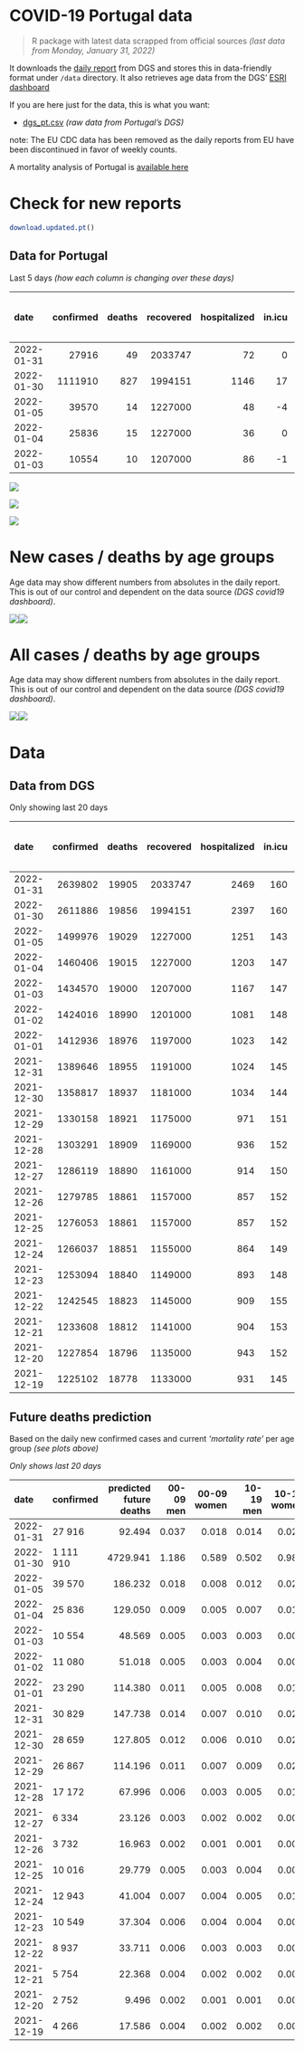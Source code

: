 COVID-19 Portugal data
================

> R package with latest data scrapped from official sources *(last data
> from Monday, January 31, 2022)*

It downloads the [daily
report](https://covid19.min-saude.pt/relatorio-de-situacao/) from DGS
and stores this in data-friendly format under `/data` directory. It also
retrieves age data from the DGS’ [ESRI
dashboard](https://covid19.min-saude.pt/ponto-de-situacao-atual-em-portugal/)

If you are here just for the data, this is what you want:

-   [dgs\_pt.csv](raw/master/data/dgs_pt.csv) *(raw data from Portugal’s
    DGS)*

note: The EU CDC data has been removed as the daily reports from EU have
been discontinued in favor of weekly counts.

A mortality analysis of Portugal is [available
here](https://averissimo.github.io/covid19-analysis/mortality.html)

# Check for new reports

``` r
download.updated.pt()
```

## Data for Portugal

Last 5 days *(how each column is changing over these days)*

| date       | confirmed | deaths | recovered | hospitalized | in.icu | first vaccine | second vaccine | confirmed m 00-09 | confirmed w 00-09 | confirmed m 10-19 | confirmed w 10-19 | confirmed m 20-29 | confirmed w 20-29 | confirmed m 30-39 | confirmed w 30-39 | confirmed m 40-49 | confirmed w 40-49 | confirmed m 50-59 | confirmed w 50-59 | confirmed m 60-69 | confirmed w 60-69 | confirmed m 70-79 | confirmed w 70-79 | confirmed m 80+ | confirmed w 80+ | death m 00-09 | death w 00-09 | death m 10-19 | death w 10-19 | death m 20-29 | death w 20-29 | death m 30-39 | death w 30-39 | death m 40-49 | death w 40-49 | death m 50-59 | death w 50-59 | death m 60-69 | death w 60-69 | death m 70-79 | death w 70-79 | death m 80+ | death w 80+ | contacts |
|:-----------|----------:|-------:|----------:|-------------:|-------:|--------------:|---------------:|------------------:|------------------:|------------------:|------------------:|------------------:|------------------:|------------------:|------------------:|------------------:|------------------:|------------------:|------------------:|------------------:|------------------:|------------------:|------------------:|----------------:|----------------:|--------------:|--------------:|--------------:|--------------:|--------------:|--------------:|--------------:|--------------:|--------------:|--------------:|--------------:|--------------:|--------------:|--------------:|--------------:|--------------:|------------:|------------:|---------:|
| 2022-01-31 |     27916 |     49 |   2033747 |           72 |      0 |            NA |             NA |              2492 |              2301 |              2414 |              2382 |              1625 |              1897 |              2093 |              2739 |              2358 |              2948 |              1077 |              1216 |               546 |               752 |               292 |               363 |             160 |             242 |             0 |             0 |             0 |             0 |             0 |             0 |             0 |             1 |             0 |             0 |             1 |             1 |             1 |             0 |             4 |             3 |          20 |          18 |     8578 |
| 2022-01-30 |   1111910 |    827 |   1994151 |         1146 |     17 |            NA |             NA |             79298 |             75225 |             83802 |             81537 |             74597 |             83451 |             82394 |            102865 |             92083 |            115104 |             56045 |             66573 |             29018 |             34321 |             15525 |             18122 |            7840 |           13142 |             0 |             0 |             0 |             0 |             2 |             3 |             4 |             0 |             4 |             6 |            23 |            12 |            45 |            30 |           115 |            65 |         255 |         263 |       NA |
| 2022-01-05 |     39570 |     14 |   1227000 |           48 |     -4 |            NA |             NA |              1188 |              1081 |              2043 |              2266 |              3657 |              3931 |              3301 |              3497 |              3473 |              3964 |              2817 |              3125 |              1428 |              1621 |               631 |               727 |             293 |             457 |             0 |             0 |             0 |             0 |             0 |             0 |             0 |             0 |             0 |             0 |             1 |             0 |             4 |             0 |             3 |             1 |           3 |           2 |       NA |
| 2022-01-04 |     25836 |     15 |   1227000 |           36 |      0 |            NA |             NA |               630 |               595 |              1216 |              1410 |              2484 |              2528 |              2140 |              2227 |              2294 |              2684 |              1936 |              2044 |              1024 |              1096 |               426 |               473 |             212 |             316 |             0 |             0 |             0 |             0 |             0 |             0 |             0 |             0 |             0 |             0 |             1 |             1 |             1 |             0 |             4 |             3 |           3 |           2 |       NA |
| 2022-01-03 |     10554 |     10 |   1207000 |           86 |     -1 |            NA |             NA |               339 |               335 |               522 |               551 |               913 |              1041 |               924 |               952 |               928 |              1084 |               759 |               852 |               381 |               409 |               144 |               171 |              78 |             130 |             0 |             0 |             0 |             0 |             0 |             0 |             0 |             0 |             0 |             0 |             0 |             0 |             1 |             0 |             1 |             2 |           4 |           2 |       NA |

![](README_files/figure-gfm/totals-1.svg)<!-- -->

![](README_files/figure-gfm/differential-1.svg)<!-- -->

![](README_files/figure-gfm/differential_7days-1.svg)<!-- -->

# New cases / deaths by age groups

Age data may show different numbers from absolutes in the daily report.
This is out of our control and dependent on the data source *(DGS
covid19 dashboard)*.

![](README_files/figure-gfm/new_cases_deaths-1.svg)<!-- -->![](README_files/figure-gfm/new_cases_deaths-2.svg)<!-- -->

# All cases / deaths by age groups

Age data may show different numbers from absolutes in the daily report.
This is out of our control and dependent on the data source *(DGS
covid19 dashboard)*.

![](README_files/figure-gfm/total_cases_deaths-1.svg)<!-- -->![](README_files/figure-gfm/total_cases_deaths-2.svg)<!-- -->

# Data

## Data from DGS

Only showing last 20 days

| date       | confirmed | deaths | recovered | hospitalized | in.icu | confirmed m 00-09 | confirmed w 00-09 | confirmed m 10-19 | confirmed w 10-19 | confirmed m 20-29 | confirmed w 20-29 | confirmed m 30-39 | confirmed w 30-39 | confirmed m 40-49 | confirmed w 40-49 | confirmed m 50-59 | confirmed w 50-59 | confirmed m 60-69 | confirmed w 60-69 | confirmed m 70-79 | confirmed w 70-79 | confirmed m 80+ | confirmed w 80+ | death m 00-09 | death w 00-09 | death m 10-19 | death w 10-19 | death m 20-29 | death w 20-29 | death m 30-39 | death w 30-39 | death m 40-49 | death w 40-49 | death m 50-59 | death w 50-59 | death m 60-69 | death w 60-69 | death m 70-79 | death w 70-79 | death m 80+ | death w 80+ | first vaccine | second vaccine | contacts |
|:-----------|----------:|-------:|----------:|-------------:|-------:|------------------:|------------------:|------------------:|------------------:|------------------:|------------------:|------------------:|------------------:|------------------:|------------------:|------------------:|------------------:|------------------:|------------------:|------------------:|------------------:|----------------:|----------------:|--------------:|--------------:|--------------:|--------------:|--------------:|--------------:|--------------:|--------------:|--------------:|--------------:|--------------:|--------------:|--------------:|--------------:|--------------:|--------------:|------------:|------------:|--------------:|---------------:|---------:|
| 2022-01-31 |   2639802 |  19905 |   2033747 |         2469 |    160 |            133778 |            127785 |            167092 |            165568 |            201377 |            212265 |            192852 |            224454 |            206874 |            253595 |            149451 |            180133 |             93872 |            105455 |             54125 |             61558 |           37115 |           70016 |             2 |             1 |             1 |             2 |            10 |             8 |            32 |            22 |           121 |            81 |           415 |           178 |          1265 |           565 |          2683 |          1634 |        5948 |        6937 |            NA |             NA |   633177 |
| 2022-01-30 |   2611886 |  19856 |   1994151 |         2397 |    160 |            131286 |            125484 |            164678 |            163186 |            199752 |            210368 |            190759 |            221715 |            204516 |            250647 |            148374 |            178917 |             93326 |            104703 |             53833 |             61195 |           36955 |           69774 |             2 |             1 |             1 |             2 |            10 |             8 |            32 |            21 |           121 |            81 |           414 |           177 |          1264 |           565 |          2679 |          1631 |        5928 |        6919 |            NA |             NA |   624599 |
| 2022-01-05 |   1499976 |  19029 |   1227000 |         1251 |    143 |             51988 |             50259 |             80876 |             81649 |            125155 |            126917 |            108365 |            118850 |            112433 |            135543 |             92329 |            112344 |             64308 |             70382 |             38308 |             43073 |           29115 |           56632 |             2 |             1 |             1 |             2 |             8 |             5 |            28 |            21 |           117 |            75 |           391 |           165 |          1219 |           535 |          2564 |          1566 |        5673 |        6656 |            NA |             NA |       NA |
| 2022-01-04 |   1460406 |  19015 |   1227000 |         1203 |    147 |             50800 |             49178 |             78833 |             79383 |            121498 |            122986 |            105064 |            115353 |            108960 |            131579 |             89512 |            109219 |             62880 |             68761 |             37677 |             42346 |           28822 |           56175 |             2 |             1 |             1 |             2 |             8 |             5 |            28 |            21 |           117 |            75 |           390 |           165 |          1215 |           535 |          2561 |          1565 |        5670 |        6654 |            NA |             NA |       NA |
| 2022-01-03 |   1434570 |  19000 |   1207000 |         1167 |    147 |             50170 |             48583 |             77617 |             77973 |            119014 |            120458 |            102924 |            113126 |            106666 |            128895 |             87576 |            107175 |             61856 |             67665 |             37251 |             41873 |           28610 |           55859 |             2 |             1 |             1 |             2 |             8 |             5 |            28 |            21 |           117 |            75 |           389 |           164 |          1214 |           535 |          2557 |          1562 |        5667 |        6652 |            NA |             NA |       NA |
| 2022-01-02 |   1424016 |  18990 |   1201000 |         1081 |    148 |             49831 |             48248 |             77095 |             77422 |            118101 |            119417 |            102000 |            112174 |            105738 |            127811 |             86817 |            106323 |             61475 |             67256 |             37107 |             41702 |           28532 |           55729 |             2 |             1 |             1 |             2 |             8 |             5 |            28 |            21 |           117 |            75 |           389 |           164 |          1213 |           535 |          2556 |          1560 |        5663 |        6650 |            NA |             NA |       NA |
| 2022-01-01 |   1412936 |  18976 |   1197000 |         1023 |    142 |             49464 |             47860 |             76501 |             76779 |            117155 |            118336 |            101109 |            111159 |            104821 |            126655 |             86042 |            105454 |             61070 |             66817 |             36953 |             41480 |           28460 |           55589 |             2 |             1 |             1 |             2 |             8 |             5 |            28 |            21 |           117 |            75 |           389 |           163 |          1213 |           535 |          2552 |          1559 |        5659 |        6646 |            NA |             NA |       NA |
| 2021-12-31 |   1389646 |  18955 |   1191000 |         1024 |    145 |             48735 |             47202 |             75187 |             75381 |            115010 |            116121 |             99190 |            109112 |            102877 |            124323 |             84444 |            103597 |             60235 |             65887 |             36585 |             41018 |           28287 |           55276 |             2 |             1 |             1 |             2 |             8 |             5 |            27 |            21 |           117 |            75 |           388 |           163 |          1209 |           534 |          2547 |          1557 |        5657 |        6641 |            NA |             NA |       NA |
| 2021-12-30 |   1358817 |  18937 |   1181000 |         1034 |    144 |             47830 |             46310 |             73467 |             73495 |            112090 |            113036 |             96661 |            106369 |            100289 |            121220 |             82462 |            101239 |             59173 |             64625 |             36082 |             40391 |           28063 |           54894 |             2 |             1 |             1 |             2 |             8 |             5 |            27 |            21 |           117 |            74 |           388 |           163 |          1208 |           534 |          2545 |          1553 |        5650 |        6638 |            NA |             NA |       NA |
| 2021-12-29 |   1330158 |  18921 |   1175000 |          971 |    151 |             47019 |             45541 |             71874 |             71736 |            109246 |            110145 |             94312 |            103959 |             97954 |            118272 |             80531 |             98948 |             58125 |             63443 |             35654 |             39868 |           27879 |           54572 |             2 |             1 |             1 |             2 |             8 |             5 |            27 |            21 |           117 |            74 |           386 |           163 |          1208 |           534 |          2542 |          1551 |        5644 |        6635 |            NA |             NA |       NA |
| 2021-12-28 |   1303291 |  18909 |   1169000 |          936 |    152 |             46253 |             44693 |             70362 |             70087 |            106635 |            107386 |             92158 |            101543 |             95693 |            115474 |             78777 |             96918 |             57168 |             62406 |             35264 |             39416 |           27700 |           54312 |             2 |             1 |             1 |             2 |             8 |             5 |            27 |            21 |           117 |            74 |           386 |           163 |          1206 |           534 |          2541 |          1548 |        5642 |        6631 |            NA |             NA |       NA |
| 2021-12-27 |   1286119 |  18890 |   1161000 |          914 |    150 |             45827 |             44279 |             69467 |             69110 |            104835 |            105556 |             90756 |            100018 |             94182 |            113705 |             77590 |             95573 |             56530 |             61740 |             35037 |             39174 |           27593 |           54167 |             2 |             1 |             1 |             2 |             8 |             5 |            27 |            21 |           117 |            74 |           386 |           162 |          1202 |           532 |          2538 |          1547 |        5639 |        6626 |            NA |             NA |       NA |
| 2021-12-26 |   1279785 |  18861 |   1157000 |          857 |    152 |             45638 |             44084 |             69142 |             68680 |            104131 |            104803 |             90179 |             99478 |             93617 |            113086 |             77226 |             95175 |             56331 |             61519 |             34967 |             39102 |           27552 |           54115 |             2 |             1 |             1 |             2 |             8 |             5 |            27 |            21 |           117 |            74 |           385 |           162 |          1200 |           532 |          2535 |          1546 |        5632 |        6624 |            NA |             NA |       NA |
| 2021-12-25 |   1276053 |  18861 |   1157000 |          857 |    152 |             45486 |             43951 |             68938 |             68442 |            103746 |            104340 |             89854 |             99155 |             93313 |            112754 |             76983 |             94952 |             56204 |             61409 |             34919 |             39060 |           27522 |           54064 |             2 |             1 |             1 |             2 |             8 |             5 |            27 |            21 |           117 |            74 |           385 |           162 |          1200 |           531 |          2533 |          1544 |        5626 |        6622 |            NA |             NA |       NA |
| 2021-12-24 |   1266037 |  18851 |   1155000 |          864 |    149 |             45129 |             43567 |             68306 |             67707 |            102661 |            103225 |             89012 |             98242 |             92443 |            111882 |             76358 |             94323 |             55908 |             61079 |             34821 |             38937 |           27486 |           53997 |             2 |             1 |             1 |             2 |             8 |             5 |            27 |            21 |           117 |            74 |           385 |           162 |          1199 |           531 |          2532 |          1543 |        5624 |        6617 |            NA |             NA |       NA |
| 2021-12-23 |   1253094 |  18840 |   1149000 |          893 |    148 |             44631 |             43096 |             67487 |             66798 |            101182 |            101749 |             87902 |             97080 |             91375 |            110704 |             75615 |             93542 |             55504 |             60689 |             34677 |             38793 |           27423 |           53915 |             2 |             1 |             1 |             2 |             8 |             5 |            27 |            21 |           117 |            73 |           384 |           162 |          1199 |           531 |          2530 |          1542 |        5622 |        6613 |            NA |             NA |       NA |
| 2021-12-22 |   1242545 |  18823 |   1145000 |          909 |    155 |             44204 |             42647 |             66845 |             66101 |             99986 |            100590 |             86950 |             96208 |             90495 |            109742 |             75034 |             92923 |             55148 |             60363 |             34555 |             38650 |           27375 |           53816 |             2 |             1 |             1 |             2 |             8 |             5 |            27 |            21 |           117 |            73 |           383 |           162 |          1196 |           531 |          2527 |          1538 |        5620 |        6609 |            NA |             NA |       NA |
| 2021-12-21 |   1233608 |  18812 |   1141000 |          904 |    153 |             43825 |             42264 |             66322 |             65571 |             99044 |             99632 |             86156 |             95469 |             89711 |            108929 |             74518 |             92357 |             54830 |             60059 |             34444 |             38519 |           27324 |           53739 |             2 |             1 |             1 |             2 |             8 |             5 |            27 |            21 |           117 |            73 |           383 |           162 |          1194 |           531 |          2526 |          1536 |        5618 |        6605 |            NA |             NA |       NA |
| 2021-12-20 |   1227854 |  18796 |   1135000 |          943 |    152 |             43567 |             42020 |             66036 |             65236 |             98460 |             99053 |             85656 |             94978 |             89212 |            108406 |             74169 |             91969 |             54607 |             59842 |             34384 |             38420 |           27295 |           53679 |             2 |             1 |             1 |             2 |             8 |             5 |            27 |            21 |           117 |            73 |           383 |           162 |          1192 |           531 |          2524 |          1535 |        5612 |        6600 |            NA |             NA |       NA |
| 2021-12-19 |   1225102 |  18778 |   1133000 |          931 |    145 |             43407 |             41846 |             65896 |             65059 |             98193 |             98801 |             85450 |             94730 |             88989 |            108161 |             73971 |             91797 |             54528 |             59752 |             34348 |             38380 |           27280 |           53662 |             2 |             1 |             1 |             2 |             8 |             5 |            27 |            21 |           116 |            73 |           383 |           162 |          1191 |           531 |          2520 |          1534 |        5609 |        6592 |            NA |             NA |       NA |

## Future deaths prediction

Based on the daily new confirmed cases and current *‘mortality rate’*
per age group *(see plots above)*

*Only shows last 20 days*

| date       | confirmed | predicted future deaths | 00-09 men | 00-09 women | 10-19 men | 10-19 women | 20-29 men | 20-29 women | 30-39 men | 30-39 women | 40-49 men | 40-49 women | 50-59 men | 50-59 women | 60-69 men | 60-69 women | 70-79 men | 70-79 women |  80+ men | 80+ women |
|:-----------|:----------|------------------------:|----------:|------------:|----------:|------------:|----------:|------------:|----------:|------------:|----------:|------------:|----------:|------------:|----------:|------------:|----------:|------------:|---------:|----------:|
| 2022-01-31 | 27 916    |                  92.494 |     0.037 |       0.018 |     0.014 |       0.029 |     0.081 |       0.071 |     0.347 |       0.268 |     1.379 |       0.942 |     2.991 |       1.202 |     7.358 |       4.029 |    14.475 |       9.635 |   25.641 |    23.977 |
| 2022-01-30 | 1 111 910 |                4729.941 |     1.186 |       0.589 |     0.502 |       0.985 |     3.704 |       3.145 |    13.672 |      10.082 |    53.859 |      36.765 |   155.627 |      65.785 |   391.041 |     183.883 |   769.581 |     481.032 | 1256.428 |  1302.075 |
| 2022-01-05 | 39 570    |                 186.232 |     0.018 |       0.008 |     0.012 |       0.027 |     0.182 |       0.148 |     0.548 |       0.343 |     2.031 |       1.266 |     7.822 |       3.088 |    19.243 |       8.685 |    31.279 |      19.298 |   46.956 |    45.278 |
| 2022-01-04 | 25 836    |                 129.050 |     0.009 |       0.005 |     0.007 |       0.017 |     0.123 |       0.095 |     0.355 |       0.218 |     1.342 |       0.857 |     5.376 |       2.020 |    13.799 |       5.872 |    21.117 |      12.555 |   33.975 |    31.308 |
| 2022-01-03 | 10 554    |                  48.569 |     0.005 |       0.003 |     0.003 |       0.007 |     0.045 |       0.039 |     0.153 |       0.093 |     0.543 |       0.346 |     2.108 |       0.842 |     5.134 |       2.191 |     7.138 |       4.539 |   12.500 |    12.880 |
| 2022-01-02 | 11 080    |                  51.018 |     0.005 |       0.003 |     0.004 |       0.008 |     0.047 |       0.041 |     0.148 |       0.099 |     0.536 |       0.369 |     2.152 |       0.859 |     5.458 |       2.352 |     7.634 |       5.893 |   11.539 |    13.871 |
| 2022-01-01 | 23 290    |                 114.380 |     0.011 |       0.005 |     0.008 |       0.017 |     0.107 |       0.083 |     0.318 |       0.201 |     1.137 |       0.745 |     4.437 |       1.835 |    11.252 |       4.983 |    18.242 |      12.263 |   27.725 |    31.011 |
| 2021-12-31 | 30 829    |                 147.738 |     0.014 |       0.007 |     0.010 |       0.023 |     0.145 |       0.116 |     0.420 |       0.269 |     1.514 |       0.991 |     5.504 |       2.330 |    14.311 |       6.761 |    24.934 |      16.643 |   35.898 |    37.848 |
| 2021-12-30 | 28 659    |                 127.805 |     0.012 |       0.006 |     0.010 |       0.021 |     0.141 |       0.109 |     0.390 |       0.236 |     1.366 |       0.942 |     5.362 |       2.264 |    14.123 |       6.333 |    21.216 |      13.883 |   29.488 |    31.903 |
| 2021-12-29 | 26 867    |                 114.196 |     0.011 |       0.007 |     0.009 |       0.020 |     0.130 |       0.104 |     0.357 |       0.237 |     1.322 |       0.894 |     4.871 |       2.006 |    12.896 |       5.556 |    19.332 |      11.998 |   28.686 |    25.760 |
| 2021-12-28 | 17 172    |                  67.996 |     0.006 |       0.003 |     0.005 |       0.012 |     0.089 |       0.069 |     0.233 |       0.149 |     0.884 |       0.565 |     3.296 |       1.329 |     8.598 |       3.568 |    11.252 |       6.424 |   17.148 |    14.366 |
| 2021-12-27 | 6 334     |                  23.126 |     0.003 |       0.002 |     0.002 |       0.005 |     0.035 |       0.028 |     0.096 |       0.053 |     0.330 |       0.198 |     1.011 |       0.393 |     2.682 |       1.184 |     3.470 |       1.911 |    6.571 |     5.152 |
| 2021-12-26 | 3 732     |                  16.963 |     0.002 |       0.001 |     0.001 |       0.003 |     0.019 |       0.017 |     0.054 |       0.032 |     0.178 |       0.106 |     0.675 |       0.220 |     1.711 |       0.589 |     2.379 |       1.115 |    4.808 |     5.053 |
| 2021-12-25 | 10 016    |                  29.779 |     0.005 |       0.003 |     0.004 |       0.009 |     0.054 |       0.042 |     0.140 |       0.089 |     0.509 |       0.279 |     1.736 |       0.622 |     3.989 |       1.768 |     4.858 |       3.265 |    5.769 |     6.638 |
| 2021-12-24 | 12 943    |                  41.004 |     0.007 |       0.004 |     0.005 |       0.011 |     0.073 |       0.056 |     0.184 |       0.114 |     0.625 |       0.376 |     2.063 |       0.772 |     5.444 |       2.090 |     7.138 |       3.822 |   10.096 |     8.124 |
| 2021-12-23 | 10 549    |                  37.304 |     0.006 |       0.004 |     0.004 |       0.008 |     0.059 |       0.044 |     0.158 |       0.085 |     0.515 |       0.307 |     1.613 |       0.612 |     4.797 |       1.747 |     6.048 |       3.796 |    7.692 |     9.809 |
| 2021-12-22 | 8 937     |                  33.711 |     0.006 |       0.003 |     0.003 |       0.006 |     0.047 |       0.036 |     0.132 |       0.072 |     0.459 |       0.260 |     1.433 |       0.559 |     4.285 |       1.629 |     5.502 |       3.477 |    8.173 |     7.629 |
| 2021-12-21 | 5 754     |                  22.368 |     0.004 |       0.002 |     0.002 |       0.004 |     0.029 |       0.022 |     0.083 |       0.048 |     0.292 |       0.167 |     0.969 |       0.383 |     3.005 |       1.163 |     2.974 |       2.628 |    4.648 |     5.945 |
| 2021-12-20 | 2 752     |                   9.496 |     0.002 |       0.001 |     0.001 |       0.002 |     0.013 |       0.009 |     0.034 |       0.024 |     0.130 |       0.078 |     0.550 |       0.170 |     1.065 |       0.482 |     1.785 |       1.062 |    2.404 |     1.684 |
| 2021-12-19 | 4 266     |                  17.586 |     0.004 |       0.002 |     0.002 |       0.003 |     0.020 |       0.013 |     0.061 |       0.032 |     0.208 |       0.134 |     0.825 |       0.252 |     1.941 |       0.922 |     3.470 |       1.911 |    3.526 |     4.260 |
